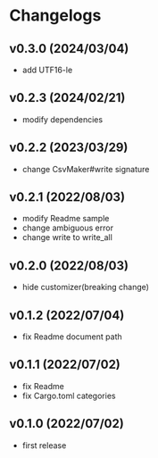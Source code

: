 # Changelogs

## v0.3.0 (2024/03/04)
* add UTF16-le

## v0.2.3 (2024/02/21)
* modify dependencies

## v0.2.2 (2023/03/29)
* change CsvMaker#write signature

## v0.2.1 (2022/08/03)
* modify Readme sample
* change ambiguous error
* change write to write_all

## v0.2.0 (2022/08/03)
* hide customizer(breaking change)

## v0.1.2 (2022/07/04)
* fix Readme document path

## v0.1.1 (2022/07/02)
* fix Readme
* fix Cargo.toml categories

## v0.1.0 (2022/07/02)
* first release